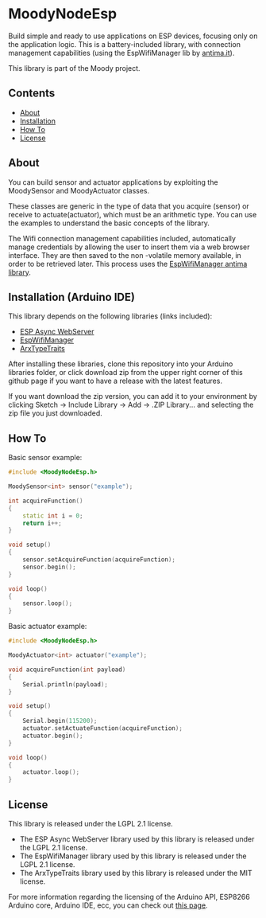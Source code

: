 # MoodyNodeEsp

Build simple and ready to use applications on ESP devices, focusing only on the application logic. This is a battery-included library, with connection management capabilities (using the EspWifiManager lib by [antima.it](#https://github.com/antima/EspWifiManager)).

This library is part of the Moody project.

## Contents
  - [About](#about) 
  - [Installation](#installation-arduino-ide)
  - [How To](#how-to)
  - [License](#license)


## About

You can build sensor and actuator applications by exploiting the MoodySensor and MoodyActuator classes.

These classes are generic in the type of data that you acquire (sensor) or receive to actuate(actuator), which must be an arithmetic type. You can use the examples to understand the basic concepts of the library.

The Wifi connection management capabilities included, automatically manage credentials by allowing the user to insert them via a web browser interface. They are then saved to the non -volatile memory available, in order to be retrieved later. This process uses the [EspWifiManager antima library](#https://github.com/antima/EspWifiManager#about).

## Installation (Arduino IDE)

This library depends on the following libraries (links included):

- [ESP Async WebServer](#https://github.com/me-no-dev/ESPAsyncWebServer/tree/master/examples)
- [EspWifiManager](#https://github.com/antima/EspWifiManager)
- [ArxTypeTraits](#https://github.com/hideakitai/ArxTypeTraits)

After installing these libraries, clone this repository into your Arduino libraries folder, or click download zip from the upper right corner of this github page if you want to have a release with the latest features.

If you want download the zip version, you can add it to your environment by clicking Sketch -> Include Library -> Add -> .ZIP Library... and selecting the zip file you just downloaded.

## How To

Basic sensor example:

```c++
#include <MoodyNodeEsp.h>

MoodySensor<int> sensor("example");

int acquireFunction()
{
    static int i = 0;
    return i++;
}

void setup()
{
    sensor.setAcquireFunction(acquireFunction);
    sensor.begin();
}

void loop()
{
    sensor.loop();
}
```

Basic actuator example:
```c++
#include <MoodyNodeEsp.h>

MoodyActuator<int> actuator("example");

void acquireFunction(int payload)
{
    Serial.println(payload);
}

void setup()
{
    Serial.begin(115200);
    actuator.setActuateFunction(acquireFunction);
    actuator.begin();
}

void loop()
{
    actuator.loop();
}
```

## License

This library is released under the LGPL 2.1 license. 

- The ESP Async WebServer library used by this library is released under the LGPL 2.1 license.
- The EspWifiManager library used by this library is released under the LGPL 2.1 license.
- The ArxTypeTraits library used by this library is released under the MIT license.

For more information regarding the licensing of the Arduino API, ESP8266 Arduino core, Arduino IDE, ecc, you can check out [this page](https://github.com/esp8266/Arduino#license-and-credits).